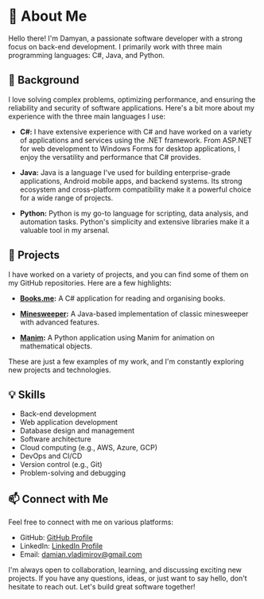 # 👋 About Me

Hello there! I'm Damyan, a passionate software developer with a strong focus on back-end development. I primarily work with three main programming languages: C#, Java, and Python.

## 💼 Background

I love solving complex problems, optimizing performance, and ensuring the reliability and security of software applications. Here's a bit more about my experience with the three main languages I use:

- **C#:** I have extensive experience with C# and have worked on a variety of applications and services using the .NET framework. From ASP.NET for web development to Windows Forms for desktop applications, I enjoy the versatility and performance that C# provides.

- **Java:** Java is a language I've used for building enterprise-grade applications, Android mobile apps, and backend systems. Its strong ecosystem and cross-platform compatibility make it a powerful choice for a wide range of projects.

- **Python:** Python is my go-to language for scripting, data analysis, and automation tasks. Python's simplicity and extensive libraries make it a valuable tool in my arsenal.

## 🚀 Projects

I have worked on a variety of projects, and you can find some of them on my GitHub repositories. Here are a few highlights:

- **[Books.me](link-to-project-1):** A C# application for reading and organising books.

- **[Minesweeper](link-to-project-2):** A Java-based implementation of classic minesweeper with advanced features.

- **[Manim](link-to-project-3):** A Python application using Manim for animation on mathematical objects.

These are just a few examples of my work, and I'm constantly exploring new projects and technologies.

## 💡 Skills

- Back-end development
- Web application development
- Database design and management
- Software architecture
- Cloud computing (e.g., AWS, Azure, GCP)
- DevOps and CI/CD
- Version control (e.g., Git)
- Problem-solving and debugging

## 📫 Connect with Me

Feel free to connect with me on various platforms:

- GitHub: [GitHub Profile](link-to-your-github-profile)
- LinkedIn: [LinkedIn Profile](link-to-your-linkedin-profile)
- Email: damian.vladimirov@gmail.com

I'm always open to collaboration, learning, and discussing exciting new projects. If you have any questions, ideas, or just want to say hello, don't hesitate to reach out. Let's build great software together!
